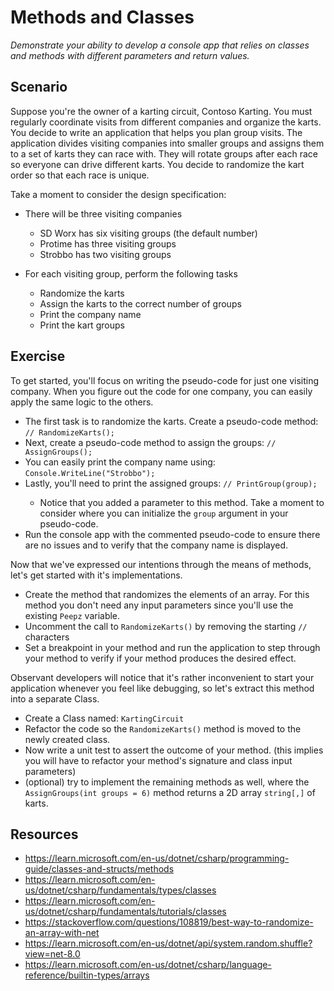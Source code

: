 # Methods and Classes

_Demonstrate your ability to develop a console app that relies on classes and methods with different parameters and return values._

## Scenario

Suppose you're the owner of a karting circuit, Contoso Karting. You must regularly coordinate visits from different companies and organize the karts. You decide to write an application that helps you plan group visits.
The application divides visiting companies into smaller groups and assigns them to a set of karts they can race with. They will rotate groups after each race so everyone can drive different karts. You decide to randomize the kart order so that each race is unique.

Take a moment to consider the design specification:

<ul>
    <li>There will be three visiting companies</li>
    <ul>
        <li>SD Worx has six visiting groups (the default number)</li>
        <li>Protime has three visiting groups</li>
        <li>Strobbo has two visiting groups</li>
    </ul>
</ul>

<ul>
    <li>For each visiting group, perform the following tasks</li>
    <ul>
        <li>Randomize the karts</li>
        <li>Assign the karts to the correct number of groups</li>
        <li>Print the company name</li>
        <li>Print the kart groups</li>
    </ul>
</ul>

## Exercise

To get started, you'll focus on writing the pseudo-code for just one visiting company. When you figure out the code for one company, you can easily apply the same logic to the others.

<ul>
    <li>The first task is to randomize the karts. Create a pseudo-code method: <code>// RandomizeKarts();</code></li>
    <li>Next, create a pseudo-code method to assign the groups: <code>// AssignGroups();</code></li>
    <li>You can easily print the company name using: <code>Console.WriteLine("Strobbo");</code></li>
    <li>Lastly, you'll need to print the assigned groups: <code>// PrintGroup(group);</code></li>
    <ul>
        <li>Notice that you added a parameter to this method. Take a moment to consider where you can initialize the <code>group</code> argument in your pseudo-code.</li>
    </ul>
    <li>Run the console app with the commented pseudo-code to ensure there are no issues and to verify that the company name is displayed.</li>
</ul>

Now that we've expressed our intentions through the means of methods, let's get started with it's implementations.

<ul>
    <li>Create the method that randomizes the elements of an array. For this method you don't need any input parameters since you'll use the existing <code>Peepz</code> variable.</li>
    <li>Uncomment the call to <code>RandomizeKarts()</code> by removing the starting <code>// </code> characters</li>
    <li>Set a breakpoint in your method and run the application to step through your method to verify if your method produces the desired effect.</li>
</ul>

Observant developers will notice that it's rather inconvenient to start your application whenever you feel like debugging, so let's extract this method into a separate Class.

<ul>
    <li>Create a Class named: <code>KartingCircuit</code></li>
    <li>Refactor the code so the <code>RandomizeKarts()</code> method is moved to the newly created class.</li>
    <li>Now write a unit test to assert the outcome of your method. (this implies you will have to refactor your method's signature and class input parameters)</li>
    <li>(optional) try to implement the remaining methods as well, where the <code>AssignGroups(int groups = 6)</code> method returns a 2D array <code>string[,]</code> of karts.</li>
</ul>

## Resources

- https://learn.microsoft.com/en-us/dotnet/csharp/programming-guide/classes-and-structs/methods
- https://learn.microsoft.com/en-us/dotnet/csharp/fundamentals/types/classes
- https://learn.microsoft.com/en-us/dotnet/csharp/fundamentals/tutorials/classes
- https://stackoverflow.com/questions/108819/best-way-to-randomize-an-array-with-net
- https://learn.microsoft.com/en-us/dotnet/api/system.random.shuffle?view=net-8.0
- https://learn.microsoft.com/en-us/dotnet/csharp/language-reference/builtin-types/arrays
